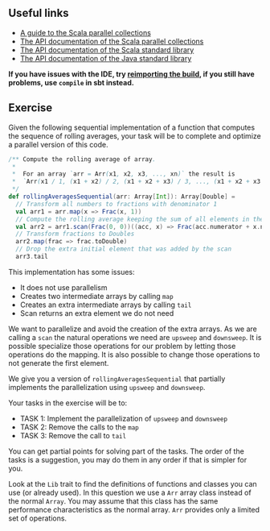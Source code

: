 ## Useful links

  * [A guide to the Scala parallel collections](https://docs.scala-lang.org/overviews/parallel-collections/overview.html)
  * [The API documentation of the Scala parallel collections](https://www.javadoc.io/doc/org.scala-lang.modules/scala-parallel-collections_2.13/latest/scala/collection/index.html)
  * [The API documentation of the Scala standard library](https://www.scala-lang.org/files/archive/api/2.13.4)
  * [The API documentation of the Java standard library](https://docs.oracle.com/en/java/javase/15/docs/api/index.html)

**If you have issues with the IDE, try [reimporting the
build](https://gitlab.epfl.ch/lamp/cs206/-/blob/master/labs/example-lab.md#ide-features-like-type-on-hover-or-go-to-definition-do-not-work),
if you still have problems, use `compile` in sbt instead.**

## Exercise

Given the following sequential implementation of a function that computes the sequence of rolling averages, your task will be to complete and optimize a parallel version of this code.

```scala
/** Compute the rolling average of array.
 *
 *  For an array `arr = Arr(x1, x2, x3, ..., xn)` the result is
 *  `Arr(x1 / 1, (x1 + x2) / 2, (x1 + x2 + x3) / 3, ..., (x1 + x2 + x3 + ... + xn) / n)`
 */
def rollingAveragesSequential(arr: Array[Int]): Array[Double] =
  // Transform all numbers to fractions with denominator 1
  val arr1 = arr.map(x => Frac(x, 1))
  // Compute the rolling average keeping the sum of all elements in the numerator and the count of elements in the denominator.
  val arr2 = arr1.scan(Frac(0, 0))((acc, x) => Frac(acc.numerator + x.numerator, acc.denominator + x.denominator))
  // Transform fractions to Doubles
  arr2.map(frac => frac.toDouble)
  // Drop the extra initial element that was added by the scan
  arr3.tail
```

 This implementation has some issues:
 - It does not use parallelism
 - Creates two intermediate arrays by calling `map`
 - Creates an extra intermediate arrays by calling `tail`
 - Scan returns an extra element we do not need

 We want to parallelize and avoid the creation of the extra arrays.
 As we are calling a `scan` the natural operations we need are `upsweep` and `downsweep`.
 It is possible specialize those operations for our problem by letting those operations do the mapping.
 It is also possible to change those operations to not generate the first element.

We give you a version of `rollingAveragesSequential` that partially implements the parallelization using `upsweep` and `downsweep`.

 Your tasks in the exercise will be to:
 - TASK 1: Implement the parallelization of `upsweep` and `downsweep`
 - TASK 2: Remove the calls to the `map`
 - TASK 3: Remove the call to `tail`

 You can get partial points for solving part of the tasks.
 The order of the tasks is a suggestion, you may do them in any order if that is simpler for you.

Look at the `Lib` trait to find the definitions of functions and classes you can use (or already used).
In this question we use a `Arr` array class instead of the normal `Array`. You may assume that this class has the same performance characteristics as the normal array. `Arr` provides only a limited set of operations.
